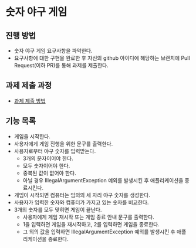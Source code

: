 # 숫자 야구 게임
## 진행 방법
* 숫자 야구 게임 요구사항을 파악한다.
* 요구사항에 대한 구현을 완료한 후 자신의 github 아이디에 해당하는 브랜치에 Pull Request(이하 PR)를 통해 과제를 제출한다.

## 과제 제출 과정
* [과제 제출 방법](https://github.com/next-step/nextstep-docs/tree/master/precourse)

## 기능 목록
- 게임을 시작한다.
- 사용자에게 게임 진행을 위한 문구를 출력한다.
- 사용자로부터 야구 숫자를 입력받는다.
  - 3개의 문자이어야 한다.
  - 모두 숫자이어야 한다.
  - 중복된 값이 없어야 한다.
  - 아닐 경우 IllegalArgumentException 예외를 발생시킨 후 애플리케이션을 종료시킨다.
- 게임이 시작되면 컴퓨터는 임의의 세 자리 야구 숫자를 생성한다.
- 사용자가 입력한 숫자와 컴퓨터가 가지고 있는 숫자를 비교한다.
- 3개의 숫자를 모두 맞히면 게임이 끝난다.
  - 사용자에게 게임 재시작 또는 게임 종료 안내 문구를 출력한다.
  - 1을 입력하면 게임을 재시작하고, 2를 입력하면 게임을 종료한다.
  - 그 외의 값을 입력하면 IllegalArgumentException 예외를 발생시킨 후 애플리케이션을 종료한다.